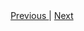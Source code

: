 <div style="text-align: center;">
    <a href="/Linux.md">Previous </a> | <a href="/Linux.md">Next</a>
</div>